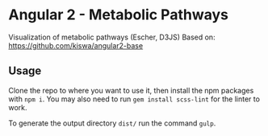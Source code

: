# Angular 2 - Metabolic Pathways

Visualization of metabolic pathways (Escher, D3JS)
Based on: https://github.com/kiswa/angular2-base

## Usage

Clone the repo to where you want to use it, then install the npm packages with `npm i`. You may also need to run `gem install scss-lint` for the linter to work.

To generate the output directory `dist/` run the command `gulp`.